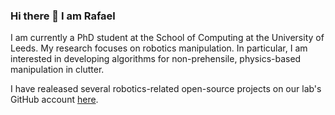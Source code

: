 ### Hi there 👋 I am Rafael

I am currently a PhD student at the School of Computing at the University of Leeds. My research focuses on robotics manipulation. In particular, I am interested in developing algorithms for non-prehensile, physics-based manipulation in clutter.

I have realeased several robotics-related open-source projects on our lab's GitHub account [here](https://github.com/roboticsleeds).
